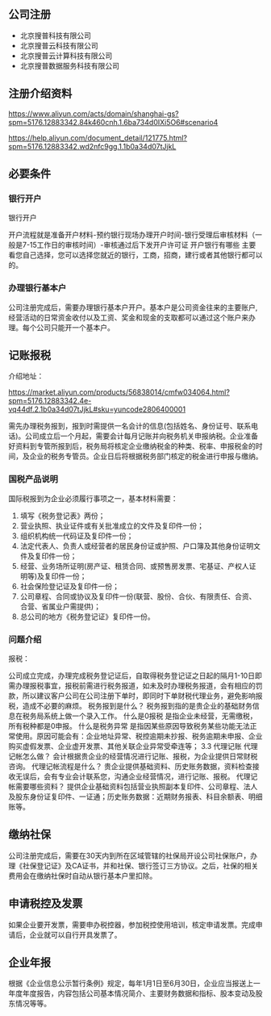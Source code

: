 ## 公司注册
- 北京搜普科技有限公司
- 北京搜普云科技有限公司
- 北京搜普云计算科技有限公司
- 北京搜普数据服务科技有限公司
 
## 注册介绍资料

https://www.aliyun.com/acts/domain/shanghai-gs?spm=5176.12883342.84k460cnh.1.6ba734d0IXi5O6#scenario4


https://help.aliyun.com/document_detail/121775.html?spm=5176.12883342.wd2nfc9gg.1.1b0a34d07tJjkL

## 必要条件
### 银行开户
银行开户

开户流程就是准备开户材料-预约银行现场办理开户时间-银行受理后审核材料（一般是7-15工作日的审核时间）-审核通过后下发开户许可证
开户银行有哪些
主要看您自己选择，您可以选择您就近的银行，工商，招商，建行或者其他银行都可以的。

### 办理银行基本户

公司注册完成后，需要办理银行基本户开户。基本户是公司资金往来的主要账户,经营活动的日常资金收付以及工资、奖金和现金的支取都可以通过这个账户来办理。每个公司只能开一个基本户。

## 记账报税

介绍地址：

https://market.aliyun.com/products/56838014/cmfw034064.html?spm=5176.12883342.4e-vq44df.2.1b0a34d07tJjkL#sku=yuncode2806400001


需先办理税务报到，报到时需提供一名会计的信息(包括姓名、身份证号、联系电话)。公司成立后一个月起，需要会计每月记账并向税务机关申报纳税。企业准备好资料到专管所报到后，税务局将核定企业缴纳税金的种类、税率、申报税金的时间，及企业的税务专管员。企业日后将根据税务部门核定的税金进行申报与缴纳。
### 国税产品说明
国际税报到为企业必须履行事项之一，基本材料需要：
1. 填写《税务登记表》两份；
2. 营业执照、执业证件或有关批准成立的文件及复印件一份；
3. 组织机构统一代码证及复印件一份；
4. 法定代表人、负责人或经营者的居民身份证或护照、户口簿及其他身份证明文件及复印件一份；
5. 经营、业务场所证明(房产证、租赁合同、或预售房发票、宅基证、产权人证明等)及复印件一份；
6. 社会保险登记证及复印件一份；
7. 公司章程、合同或协议及复印件一份(联营、股份、合伙、有限责任、合资、合营、省属业户需提供)；
8. 总公司的地方《税务登记证》复印件一份。

### 问题介绍

报税：

公司成立完成，办理完成税务登记证后，自取得税务登记证之日起的隔月1-10日即需办理报税事宜，报税前需进行税务报道，如未及时办理税务报道，会有相应的罚款，所以建议客户公司在公司注册下单时，即同时下单财税代理业务，避免影响报税，造成不必要的麻烦。
税务报到是什么？
税务报到指的是贵企业的基础财务信息在税务局系统上做一个录入工作。
什么是0报税
是指企业未经营，无需缴税，所有税种都是0申报。
什么是税务异常
是指因某些原因导致税务某些功能无法正常使用。原因可能会有：企业地址异常、税控逾期未抄报、税务逾期未申报、企业购买虚假发票、企业虚开发票、其他关联企业异常受牵连等；
3.3	代理记账
代理记帐怎么做？
会计根据贵企业的经营情况进行记账、报税，为企业提供日常财税咨询。
代理记帐流程是什么？
贵企业提供基础资料、历史账务数据，资料检查接收无误后，会有专业会计联系您，沟通企业经营情况，进行记账、报税。
代理记帐需要哪些资料？
提供企业基础资料包括营业执照副本复印件、公司章程、法人及股东身份证复印件、一证通；历史账务数据：近期财务报表、科目余额表、明细账等。


## 缴纳社保
公司注册完成后，需要在30天内到所在区域管辖的社保局开设公司社保账户，办理《社保登记证》及CA证书，并和社保、银行签订三方协议。之后，社保的相关费用会在缴纳社保时自动从银行基本户里扣除。

## 申请税控及发票
如果企业要开发票，需要申办税控器，参加税控使用培训，核定申请发票。完成申请后，企业就可以自行开具发票了。
## 企业年报
根据《企业信息公示暂行条例》规定，每年1月1日至6月30日，企业应当报送上一年度年度报告，内容包括公司基本情况简介、主要财务数据和指标、股本变动及股东情况等等。
 